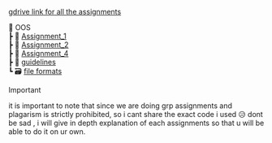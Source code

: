 [gdrive link for all the assignments](https://drive.google.com/drive/folders/1azHNIXHWhLSL-zZFfB6llLDwalCrfG-j)

📂 OOS <br>
┣ 📂 [Assignment_1](./assignment_1/README.md)<br>
┣ 📂 [Assignment_2](./assignment_2/README.md)<br>
┣ 📂 [Assignment_4](./assignment_4/README.md)<br>
┣ 📌 [guidelines](./guidelines.md)<br>
┗ 🗃️ [file formats](./file_format.md)<br>

> [!IMPORTANT]
> it is important to note that since we are doing grp assignments and plagarism is strictly prohibited, so i cant share the exact code i used 😥
> dont be sad , i will give in depth explanation of each assignments so that u will be able to do it on ur own.
